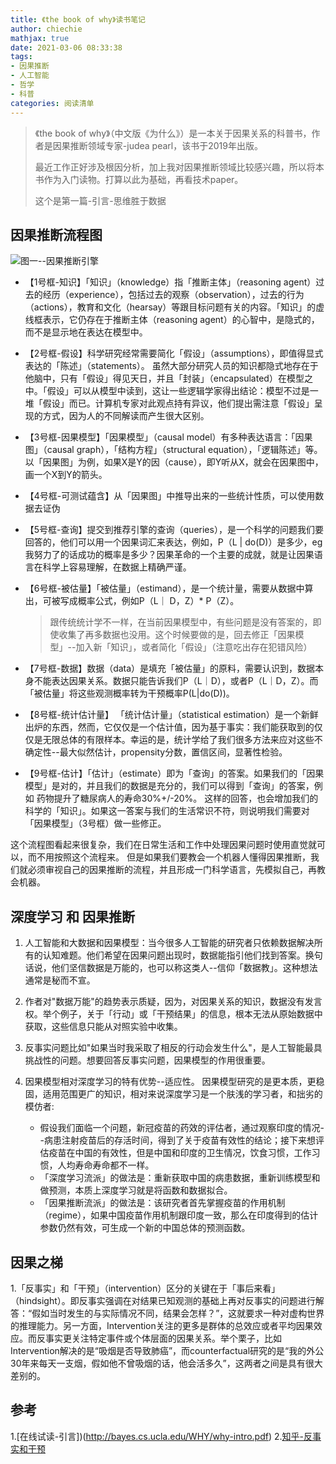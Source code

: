 ```yaml
---
title: 《the book of why》读书笔记
author: chiechie
mathjax: true
date: 2021-03-06 08:33:38
tags:
- 因果推断
- 人工智能
- 哲学
- 科普
categories: 阅读清单
---
```

> 《the book of why》（中文版《为什么》）是一本关于因果关系的科普书，作者是因果推断领域专家-judea pearl，该书于2019年出版。
>
> 最近工作正好涉及根因分析，加上我对因果推断领域比较感兴趣，所以将本书作为入门读物。打算以此为基础，再看技术paper。
>
> 这个是第一篇-引言-思维胜于数据


## 因果推断流程图

![图一--因果推断引擎](inference_engine.png)

- 【1号框-知识】「知识」（knowledge）指「推断主体」（reasoning agent）过去的经历（experience），包括过去的观察（observation），过去的行为（actions），教育和文化（hearsay）等跟目标问题有关的内容。「知识」的虚线框表示，它仍存在于推断主体（reasoning agent）的心智中，是隐式的，而不是显示地在表达在模型中。
- 【2号框-假设】科学研究经常需要简化「假设」（assumptions），即值得显式表达的「陈述」（statements）。
   虽然大部分研究人员的知识都隐式地存在于他脑中，只有「假设」得见天日，并且「封装」（encapsulated）在模型之中。「假设」可以从模型中读到，这让一些逻辑学家得出结论：模型不过是一堆「假设」而已。计算机专家对此观点持有异议，他们提出需注意「假设」呈现的方式，因为人的不同解读而产生很大区别。
- 【3号框-因果模型】「因果模型」（causal model）有多种表达语言：「因果图」（causal graph），「结构方程」（structural equation），「逻辑陈述」等。以「因果图」为例，如果X是Y的因（cause），即Y听从X，就会在因果图中，画一个X到Y的箭头。
- 【4号框-可测试蕴含】从「因果图」中推导出来的一些统计性质，可以使用数据去证伪
- 【5号框-查询】提交到推荐引擎的查询（queries），是一个科学的问题我们要回答的，他们可以用一个因果词汇来表达，例如，P（L | do(D)）是多少，eg我努力了的话成功的概率是多少？因果革命的一个主要的成就，就是让因果语言在科学上容易理解，在数据上精确严谨。
- 【6号框-被估量】「被估量」（estimand），是一个统计量，需要从数据中算出，可被写成概率公式，例如P（L｜ D，Z）* P（Z）。 
  > 跟传统统计学不一样，在当前因果模型中，有些问题是没有答案的，即使收集了再多数据也没用。这个时候要做的是，回去修正「因果模型」--加入新「知识」，或者简化「假设」（注意吃出存在犯错风险）

- 【7号框-数据】数据（data）是填充「被估量」的原料，需要认识到，数据本身不能表达因果关系。数据只能告诉我们P（L｜D），或者P（L｜D，Z）。而「被估量」将这些观测概率转为干预概率P(L|do(D))。

- 【8号框-统计估计量】 「统计估计量」（statistical estimation）是一个新鲜出炉的东西，然而，它仅仅是一个估计值，因为基于事实：我们能获取到的仅仅是无限总体的有限样本。幸运的是，统计学给了我们很多方法来应对这些不确定性--最大似然估计，propensity分数，置信区间，显著性检验。
   
- 【9号框-估计】「估计」（estimate）即为「查询」的答案。如果我们的「因果模型」是对的，并且我们的数据是充分的，我们可以得到「查询」的答案，例如 药物提升了糖尿病人的寿命30%+/-20%。
这样的回答，也会增加我们的科学的「知识」。如果这一答案与我们的生活常识不符，则说明我们需要对「因果模型」（3号框）做一些修正。
   
这个流程图看起来很复杂，我们在日常生活和工作中处理因果问题时使用直觉就可以，而不用按照这个流程来。
但是如果我们要教会一个机器人懂得因果推断，我们就必须审视自己的因果推断的流程，并且形成一门科学语言，先模拟自己，再教会机器。

## 深度学习 和 因果推断

1. 人工智能和大数据和因果模型：当今很多人工智能的研究者只依赖数据解决所有的认知难题。他们希望在因果问题出现时，数据能指引他们找到答案。换句话说，他们坚信数据是万能的，也可以称这类人--信仰「数据教」。这种想法通常是秘而不宣。
   
2. 作者对"数据万能"的趋势表示质疑，因为，对因果关系的知识，数据没有发言权。举个例子，关于「行动」或「干预结果」的信息，根本无法从原始数据中获取，这些信息只能从对照实验中收集。

3. 反事实问题比如"如果当时我采取了相反的行动会发生什么"，是人工智能最具挑战性的问题。想要回答反事实问题，因果模型的作用很重要。

4. 因果模型相对深度学习的特有优势--适应性。
因果模型研究的是更本质，更稳固，适用范围更广的知识，相对来说深度学习是一个肤浅的学习者，和拙劣的模仿者:
   
    - 假设我们面临一个问题，新冠疫苗的药效的评估者，通过观察印度的情况--病患注射疫苗后的存活时间，得到了关于疫苗有效性的结论；接下来想评估疫苗在中国的有效性，但是中国和印度的卫生情况，饮食习惯，工作习惯，人均寿命寿命都不一样。
    - 「深度学习流派」的做法是：重新获取中国的病患数据，重新训练模型和做预测，本质上深度学习就是将函数和数据拟合。
    - 「因果推断流派」的做法是：该研究者首先掌握疫苗的作用机制（regime），如果中国疫苗作用机制跟印度一致，那么在印度得到的估计参数仍然有效，可生成一个新的中国总体的预测函数。

## 因果之梯

1.「反事实」和「干预」（intervention）区分的关键在于「事后来看」（hindsight）。即反事实强调在对结果已知观测的基础上再对反事实的问题进行解答：“假如当时发生的与实际情况不同，结果会怎样？”，这就要求一种对虚构世界的推理能力。另一方面，Intervention关注的更多是群体的总效应或者平均因果效应。而反事实更关注特定事件或个体层面的因果关系。举个栗子，比如Intervention解决的是“吸烟是否导致肺癌”，而counterfactual研究的是“我的外公30年来每天一支烟，假如他不曾吸烟的话，他会活多久”，这两者之间是具有很大差别的。


## 参考
1.[在线试读-引言])(http://bayes.cs.ucla.edu/WHY/why-intro.pdf)
2.[知乎-反事实和干预](https://zhuanlan.zhihu.com/p/269625734)
